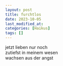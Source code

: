 ```yaml
---
layout: post
title: furchtlos
date: 2023-10-05
last_modified_at:
categories: [Haikus]
tags: []
---
```


jetzt lieben nur noch  
zutiefst in meinem wesen  
wachsen aus der angst